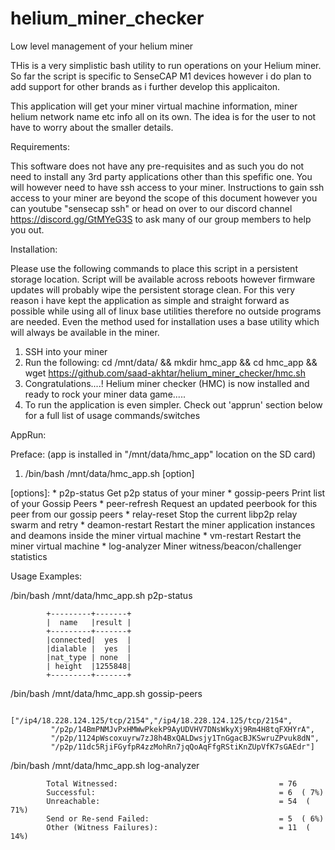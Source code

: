 # helium_miner_checker
Low level management of your helium miner

THis is a very simplistic bash utility to run operations on your Helium miner. So far the script is specific to SenseCAP M1 devices however i do plan to add support for other brands as i further develop this applicaiton.

This application will get your miner virtual machine information, miner helium network name etc info all on its own. The idea is for the user to not have to worry about the smaller details.

Requirements:

This software does not have any pre-requisites and as such you do not need to install any 3rd party applications other than this spefific one. You will however need to have ssh access to your miner. Instructions to gain ssh access to your miner are beyond the scope of this document however you can youtube "sensecap ssh" or head on over to our discord channel https://discord.gg/GtMYeG3S to ask many of our group members to help you out.

Installation:

Please use the following commands to place this script in a persistent storage location. Script will be available across reboots however firmware updates will probably wipe the persistent storage clean. For this very reason i have kept the application as simple and straight forward as possible while using all of linux base utilities therefore no outside programs are needed. Even the method used for installation uses a base utility which will always be available in the miner.

1) SSH into your miner
2) Run the following:
                      cd /mnt/data/ && mkdir hmc_app && cd hmc_app && wget https://github.com/saad-akhtar/helium_miner_checker/hmc.sh
3) Congratulations....! Helium miner checker (HMC) is now installed and ready to rock your miner data game.....
4) To run the application is even simpler. Check out 'apprun' section below for a full list of usage commands/switches

AppRun:

Preface: (app is installed in "/mnt/data/hmc_app" location on the SD card)
1) /bin/bash /mnt/data/hmc_app.sh [option]

  [options]:
            * p2p-status      Get p2p status of your miner
            * gossip-peers    Print list of your Gossip Peers
            * peer-refresh    Request an updated peerbook for this peer from our gossip peers
            * relay-reset     Stop the current libp2p relay swarm and retry
            * deamon-restart  Restart the miner application instances and deamons inside the miner virtual machine
            * vm-restart      Restart the miner virtual machine
            * log-analyzer    Miner witness/beacon/challenger statistics
            
Usage Examples:

  /bin/bash /mnt/data/hmc_app.sh p2p-status

            +---------+-------+
            |  name   |result |
            +---------+-------+
            |connected|  yes  |
            |dialable |  yes  |
            |nat_type | none  |
            | height  |1255848|
            +---------+-------+

  /bin/bash /mnt/data/hmc_app.sh gossip-peers
  
            ["/ip4/18.228.124.125/tcp/2154","/ip4/18.228.124.125/tcp/2154",
             "/p2p/14BmPNMJvPxHMWwPkekP9AyUDVHV7DNsWkyXj9Rm4H8tqFXHYrA",
             "/p2p/1124pWscoxuyrw7zJ8h4BxQALDwsjy1TnGgacBJKSwruZPvuk8dN",
             "/p2p/11dc5RjiFGyfpR4zzMohRn7jqQoAqFfgRStiKnZUpVfK7sGAEdr"]

  /bin/bash /mnt/data/hmc_app.sh log-analyzer
  
            Total Witnessed:                                    = 76
            Successful:                                         = 6  ( 7%)
            Unreachable:                                        = 54  ( 71%)
            Send or Re-send Failed:                             = 5  ( 6%)
            Other (Witness Failures):                           = 11  ( 14%)

